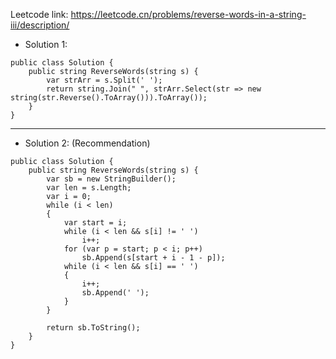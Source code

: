 Leetcode link: https://leetcode.cn/problems/reverse-words-in-a-string-iii/description/ 

- Solution 1:
```
public class Solution {
    public string ReverseWords(string s) {
        var strArr = s.Split(' ');
        return string.Join(" ", strArr.Select(str => new string(str.Reverse().ToArray())).ToArray());
    }
}
```
---

- Solution 2: (Recommendation)
```
public class Solution {
    public string ReverseWords(string s) {
        var sb = new StringBuilder();
        var len = s.Length;
        var i = 0;
        while (i < len)
        {
            var start = i;
            while (i < len && s[i] != ' ')
                i++;
            for (var p = start; p < i; p++)
                sb.Append(s[start + i - 1 - p]);
            while (i < len && s[i] == ' ')
            {
                i++;
                sb.Append(' ');
            }
        }

        return sb.ToString();
    }
}
```
